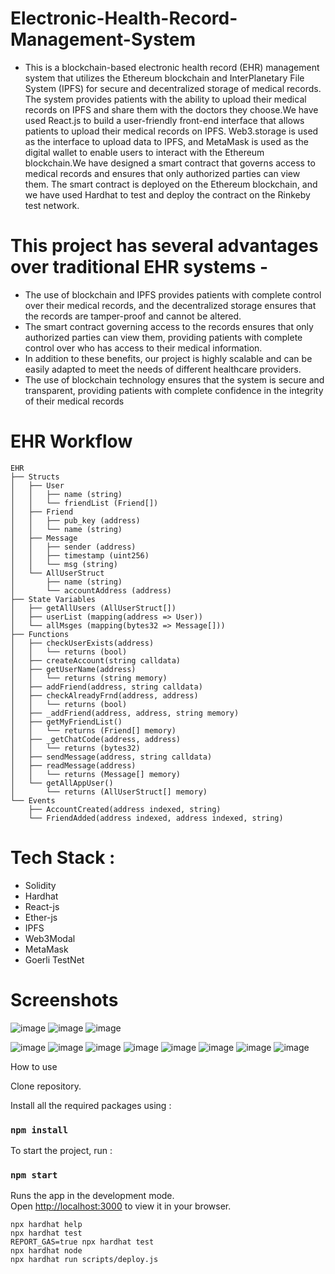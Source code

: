 # Electronic-Health-Record-Management-System
- This is a blockchain-based
electronic health record (EHR) management
system that utilizes the Ethereum blockchain
and InterPlanetary File System (IPFS) for
secure and decentralized storage of medical
records. The system provides patients with
the ability to upload their medical records on
IPFS and share them with the doctors they
choose.We have used React.js to build a
user-friendly front-end interface that allows
patients to upload their medical records on
IPFS. Web3.storage is used as the interface
to upload data to IPFS, and MetaMask is
used as the digital wallet to enable users to
interact with the Ethereum blockchain.We
have designed a smart contract that governs
access to medical records and ensures that
only authorized parties can view them. The
smart contract is deployed on the Ethereum
blockchain, and we have used Hardhat to 
test and deploy the contract on the Rinkeby
test network.

# This project has several advantages over traditional EHR systems -  
- The use of
blockchain and IPFS provides patients with
complete control over their medical records,
and the decentralized storage ensures that
the records are tamper-proof and cannot be
altered.
- The smart contract governing access
to the records ensures that only authorized
parties can view them, providing patients
with complete control over who has access
to their medical information.
- In addition to
these benefits, our project is highly scalable
and can be easily adapted to meet the needs
of different healthcare providers.
- The use of
blockchain technology ensures that the
system is secure and transparent, providing
patients with complete confidence in the
integrity of their medical records

# EHR Workflow
```
EHR
├── Structs
│   ├── User
│   │   ├── name (string)
│   │   └── friendList (Friend[])
│   ├── Friend
│   │   ├── pub_key (address)
│   │   └── name (string)
│   ├── Message
│   │   ├── sender (address)
│   │   ├── timestamp (uint256)
│   │   └── msg (string)
│   └── AllUserStruct
│       ├── name (string)
│       └── accountAddress (address)
├── State Variables
│   ├── getAllUsers (AllUserStruct[])
│   ├── userList (mapping(address => User))
│   └── allMsges (mapping(bytes32 => Message[]))
├── Functions
│   ├── checkUserExists(address)
│   │   └── returns (bool)
│   ├── createAccount(string calldata)
│   ├── getUserName(address)
│   │   └── returns (string memory)
│   ├── addFriend(address, string calldata)
│   ├── checkAlreadyFrnd(address, address)
│   │   └── returns (bool)
│   ├── _addFriend(address, address, string memory)
│   ├── getMyFriendList()
│   │   └── returns (Friend[] memory)
│   ├── _getChatCode(address, address)
│   │   └── returns (bytes32)
│   ├── sendMessage(address, string calldata)
│   ├── readMessage(address)
│   │   └── returns (Message[] memory)
│   └── getAllAppUser()
│       └── returns (AllUserStruct[] memory)
└── Events
    ├── AccountCreated(address indexed, string)
    └── FriendAdded(address indexed, address indexed, string)
```

# Tech Stack :
- Solidity
- Hardhat
- React-js
- Ether-js
- IPFS
- Web3Modal
- MetaMask
- Goerli TestNet
# Screenshots
![image](https://github.com/ajeetram/Electronic-Health-Record-Management-System/assets/86039147/66615eb9-26da-4c3b-95f0-153c43f29adc)
![image](https://github.com/ajeetram/Electronic-Health-Record-Management-System/assets/86039147/37661896-5567-4890-a2e3-c7c14d18b7a5)
![image](https://github.com/ajeetram/Electronic-Health-Record-Management-System/assets/86039147/176693ef-8c55-4d8e-a20d-8f4507439d30)

![image](https://github.com/ajeetram/Electronic-Health-Record-Management-System/assets/86039147/013236c0-88c2-4c04-bbb1-2c4cf8f6cc58)
![image](https://github.com/ajeetram/Electronic-Health-Record-Management-System/assets/86039147/d1c926d1-74e0-4484-8262-2cd92d67347e)
![image](https://github.com/ajeetram/Electronic-Health-Record-Management-System/assets/86039147/20d1bf49-5482-438f-8f91-ff7d60ca1875)
![image](https://github.com/ajeetram/Electronic-Health-Record-Management-System/assets/86039147/a98d1a5f-19fb-4be3-a51d-d63fd6df4680)
![image](https://github.com/ajeetram/Electronic-Health-Record-Management-System/assets/86039147/1c3a356f-b891-4bb7-ae41-9d8d3c25cd37)
![image](https://github.com/ajeetram/Electronic-Health-Record-Management-System/assets/86039147/4b3b394b-a56d-4456-9e5e-0a7fcfd85cb0)
![image](https://github.com/ajeetram/Electronic-Health-Record-Management-System/assets/86039147/3d01a629-557a-4cdb-bb25-da4b4d717f93)
![image](https://github.com/ajeetram/Electronic-Health-Record-Management-System/assets/86039147/2853e9ac-ef2f-446a-a236-73b729d48562)

 How to use

Clone repository.

Install all the required packages using :

### `npm install`
  
To start the project, run :

### `npm start`
  
Runs the app in the development mode.\
Open [http://localhost:3000](http://localhost:3000) to view it in your browser.

```shell
npx hardhat help
npx hardhat test
REPORT_GAS=true npx hardhat test
npx hardhat node
npx hardhat run scripts/deploy.js
```
